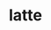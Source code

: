 ---
title: "latte"
layout: cache
categories: [package, develop]
meta: {"versions": ["1.2.2"], "compilers": ["gcc@=7.3.1"], "oss": ["amzn2"], "platforms": ["linux"], "targets": ["aarch64", "neoverse_n1", "x86_64_v3"], "stacks": ["aws-ahug", "aws-ahug-aarch64", "root"], "num_specs": 34, "num_specs_by_stack": {"root": 34, "aws-ahug-aarch64": 26, "aws-ahug": 8}}
spec_details: [{"hash": "a7e25bcxodgwazvixfmambhjbszehll6", "compiler": "gcc@=7.3.1", "versions": ["1.2.2"], "os": "amzn2", "platform": "linux", "target": "aarch64", "variants": ["build_system=cmake", "build_type=RelWithDebInfo", "generator=make", "~ipo", "+mpi", "~progress", "+shared"], "stacks": ["root", "aws-ahug-aarch64"], "size": "-", "tarball": "https://binaries.spack.io/develop/build_cache/linux-amzn2-aarch64/gcc-7.3.1/latte-1.2.2/linux-amzn2-aarch64-gcc-7.3.1-latte-1.2.2-a7e25bcxodgwazvixfmambhjbszehll6.spack"}, {"hash": "ha4wqqclpizhgm5m4zbflbt2eseuwbjt", "compiler": "gcc@=7.3.1", "versions": ["1.2.2"], "os": "amzn2", "platform": "linux", "target": "aarch64", "variants": ["build_system=cmake", "build_type=Release", "generator=make", "~ipo", "+mpi", "~progress", "+shared"], "stacks": ["root", "aws-ahug-aarch64"], "size": "-", "tarball": "https://binaries.spack.io/develop/build_cache/linux-amzn2-aarch64/gcc-7.3.1/latte-1.2.2/linux-amzn2-aarch64-gcc-7.3.1-latte-1.2.2-ha4wqqclpizhgm5m4zbflbt2eseuwbjt.spack"}, {"hash": "gn6mo6rff6mnalzh3xtzbpx7wa5xlzwd", "compiler": "gcc@=7.3.1", "versions": ["1.2.2"], "os": "amzn2", "platform": "linux", "target": "aarch64", "variants": ["build_system=cmake", "build_type=Release", "generator=make", "~ipo", "+mpi", "~progress", "+shared"], "stacks": ["root", "aws-ahug-aarch64"], "size": "-", "tarball": "https://binaries.spack.io/develop/build_cache/linux-amzn2-aarch64/gcc-7.3.1/latte-1.2.2/linux-amzn2-aarch64-gcc-7.3.1-latte-1.2.2-gn6mo6rff6mnalzh3xtzbpx7wa5xlzwd.spack"}, {"hash": "4nemyeo2vrwpbejtd7huomczu2qbmxbu", "compiler": "gcc@=7.3.1", "versions": ["1.2.2"], "os": "amzn2", "platform": "linux", "target": "aarch64", "variants": ["build_system=cmake", "build_type=Release", "generator=make", "~ipo", "+mpi", "~progress", "+shared"], "stacks": ["root", "aws-ahug-aarch64"], "size": "-", "tarball": "https://binaries.spack.io/develop/build_cache/linux-amzn2-aarch64/gcc-7.3.1/latte-1.2.2/linux-amzn2-aarch64-gcc-7.3.1-latte-1.2.2-4nemyeo2vrwpbejtd7huomczu2qbmxbu.spack"}, {"hash": "ab6oobkcen67h526thfi4h3atpzeyfj2", "compiler": "gcc@=7.3.1", "versions": ["1.2.2"], "os": "amzn2", "platform": "linux", "target": "aarch64", "variants": ["build_system=cmake", "build_type=RelWithDebInfo", "generator=make", "~ipo", "+mpi", "~progress", "+shared"], "stacks": ["root", "aws-ahug-aarch64"], "size": "-", "tarball": "https://binaries.spack.io/develop/build_cache/linux-amzn2-aarch64/gcc-7.3.1/latte-1.2.2/linux-amzn2-aarch64-gcc-7.3.1-latte-1.2.2-ab6oobkcen67h526thfi4h3atpzeyfj2.spack"}, {"hash": "5gfr4vzwdi4jvhautnr7vzuvglh2yamx", "compiler": "gcc@=7.3.1", "versions": ["1.2.2"], "os": "amzn2", "platform": "linux", "target": "aarch64", "variants": ["build_system=cmake", "build_type=RelWithDebInfo", "generator=make", "~ipo", "+mpi", "~progress", "+shared"], "stacks": ["root", "aws-ahug-aarch64"], "size": "-", "tarball": "https://binaries.spack.io/develop/build_cache/linux-amzn2-aarch64/gcc-7.3.1/latte-1.2.2/linux-amzn2-aarch64-gcc-7.3.1-latte-1.2.2-5gfr4vzwdi4jvhautnr7vzuvglh2yamx.spack"}, {"hash": "itjsmgrcb7rezwpvcwlxsr4l46ll5e62", "compiler": "gcc@=7.3.1", "versions": ["1.2.2"], "os": "amzn2", "platform": "linux", "target": "aarch64", "variants": ["build_system=cmake", "build_type=RelWithDebInfo", "generator=make", "~ipo", "+mpi", "~progress", "+shared"], "stacks": ["root", "aws-ahug-aarch64"], "size": "-", "tarball": "https://binaries.spack.io/develop/build_cache/linux-amzn2-aarch64/gcc-7.3.1/latte-1.2.2/linux-amzn2-aarch64-gcc-7.3.1-latte-1.2.2-itjsmgrcb7rezwpvcwlxsr4l46ll5e62.spack"}, {"hash": "lfj3wb7djolgergrrujcyhcfwx6k22ow", "compiler": "gcc@=7.3.1", "versions": ["1.2.2"], "os": "amzn2", "platform": "linux", "target": "aarch64", "variants": ["build_system=cmake", "build_type=Release", "generator=make", "~ipo", "+mpi", "~progress", "+shared"], "stacks": ["root", "aws-ahug-aarch64"], "size": "-", "tarball": "https://binaries.spack.io/develop/build_cache/linux-amzn2-aarch64/gcc-7.3.1/latte-1.2.2/linux-amzn2-aarch64-gcc-7.3.1-latte-1.2.2-lfj3wb7djolgergrrujcyhcfwx6k22ow.spack"}, {"hash": "hakxvdtydy23p7jqgdke5r7xymqmfu5z", "compiler": "gcc@=7.3.1", "versions": ["1.2.2"], "os": "amzn2", "platform": "linux", "target": "aarch64", "variants": ["build_system=cmake", "build_type=RelWithDebInfo", "generator=make", "~ipo", "+mpi", "~progress", "+shared"], "stacks": ["root", "aws-ahug-aarch64"], "size": "-", "tarball": "https://binaries.spack.io/develop/build_cache/linux-amzn2-aarch64/gcc-7.3.1/latte-1.2.2/linux-amzn2-aarch64-gcc-7.3.1-latte-1.2.2-hakxvdtydy23p7jqgdke5r7xymqmfu5z.spack"}, {"hash": "vsvb4o7ktj6tvnkjop6j4yqk3oprcj7q", "compiler": "gcc@=7.3.1", "versions": ["1.2.2"], "os": "amzn2", "platform": "linux", "target": "aarch64", "variants": ["build_system=cmake", "build_type=RelWithDebInfo", "generator=make", "~ipo", "+mpi", "~progress", "+shared"], "stacks": ["root", "aws-ahug-aarch64"], "size": "-", "tarball": "https://binaries.spack.io/develop/build_cache/linux-amzn2-aarch64/gcc-7.3.1/latte-1.2.2/linux-amzn2-aarch64-gcc-7.3.1-latte-1.2.2-vsvb4o7ktj6tvnkjop6j4yqk3oprcj7q.spack"}, {"hash": "7ydcdxh7ghab56bydvl5q4wjnqshmwdy", "compiler": "gcc@=7.3.1", "versions": ["1.2.2"], "os": "amzn2", "platform": "linux", "target": "aarch64", "variants": ["build_system=cmake", "build_type=Release", "generator=make", "~ipo", "+mpi", "~progress", "+shared"], "stacks": ["root", "aws-ahug-aarch64"], "size": "-", "tarball": "https://binaries.spack.io/develop/build_cache/linux-amzn2-aarch64/gcc-7.3.1/latte-1.2.2/linux-amzn2-aarch64-gcc-7.3.1-latte-1.2.2-7ydcdxh7ghab56bydvl5q4wjnqshmwdy.spack"}, {"hash": "p3uvnhnwlcnpbpy2qneanefqgespzqqg", "compiler": "gcc@=7.3.1", "versions": ["1.2.2"], "os": "amzn2", "platform": "linux", "target": "aarch64", "variants": ["build_system=cmake", "build_type=RelWithDebInfo", "generator=make", "~ipo", "+mpi", "~progress", "+shared"], "stacks": ["root", "aws-ahug-aarch64"], "size": "-", "tarball": "https://binaries.spack.io/develop/build_cache/linux-amzn2-aarch64/gcc-7.3.1/latte-1.2.2/linux-amzn2-aarch64-gcc-7.3.1-latte-1.2.2-p3uvnhnwlcnpbpy2qneanefqgespzqqg.spack"}, {"hash": "m2opoosyc6frz25abtjlx5dijbdpl2ta", "compiler": "gcc@=7.3.1", "versions": ["1.2.2"], "os": "amzn2", "platform": "linux", "target": "aarch64", "variants": ["build_system=cmake", "build_type=RelWithDebInfo", "generator=make", "~ipo", "+mpi", "~progress", "+shared"], "stacks": ["root", "aws-ahug-aarch64"], "size": "-", "tarball": "https://binaries.spack.io/develop/build_cache/linux-amzn2-aarch64/gcc-7.3.1/latte-1.2.2/linux-amzn2-aarch64-gcc-7.3.1-latte-1.2.2-m2opoosyc6frz25abtjlx5dijbdpl2ta.spack"}, {"hash": "xcwfanofol43ktpuba7t5xlhmh2h2eff", "compiler": "gcc@=7.3.1", "versions": ["1.2.2"], "os": "amzn2", "platform": "linux", "target": "neoverse_n1", "variants": ["build_system=cmake", "build_type=Release", "generator=make", "~ipo", "+mpi", "~progress", "+shared"], "stacks": ["root", "aws-ahug-aarch64"], "size": "-", "tarball": "https://binaries.spack.io/develop/build_cache/linux-amzn2-neoverse_n1/gcc-7.3.1/latte-1.2.2/linux-amzn2-neoverse_n1-gcc-7.3.1-latte-1.2.2-xcwfanofol43ktpuba7t5xlhmh2h2eff.spack"}, {"hash": "a6scalw6jbbjbwbgjdlwobfyflartze3", "compiler": "gcc@=7.3.1", "versions": ["1.2.2"], "os": "amzn2", "platform": "linux", "target": "neoverse_n1", "variants": ["build_system=cmake", "build_type=Release", "generator=make", "~ipo", "+mpi", "~progress", "+shared"], "stacks": ["root", "aws-ahug-aarch64"], "size": "-", "tarball": "https://binaries.spack.io/develop/build_cache/linux-amzn2-neoverse_n1/gcc-7.3.1/latte-1.2.2/linux-amzn2-neoverse_n1-gcc-7.3.1-latte-1.2.2-a6scalw6jbbjbwbgjdlwobfyflartze3.spack"}, {"hash": "bpvzfseu7p4vzmmcfnrlavv24q7tucsi", "compiler": "gcc@=7.3.1", "versions": ["1.2.2"], "os": "amzn2", "platform": "linux", "target": "neoverse_n1", "variants": ["build_system=cmake", "build_type=RelWithDebInfo", "generator=make", "~ipo", "+mpi", "~progress", "+shared"], "stacks": ["root", "aws-ahug-aarch64"], "size": "-", "tarball": "https://binaries.spack.io/develop/build_cache/linux-amzn2-neoverse_n1/gcc-7.3.1/latte-1.2.2/linux-amzn2-neoverse_n1-gcc-7.3.1-latte-1.2.2-bpvzfseu7p4vzmmcfnrlavv24q7tucsi.spack"}, {"hash": "gu2q7hczaww64bwky3a2fqqscyjlegbh", "compiler": "gcc@=7.3.1", "versions": ["1.2.2"], "os": "amzn2", "platform": "linux", "target": "neoverse_n1", "variants": ["build_system=cmake", "build_type=Release", "generator=make", "~ipo", "+mpi", "~progress", "+shared"], "stacks": ["root", "aws-ahug-aarch64"], "size": "-", "tarball": "https://binaries.spack.io/develop/build_cache/linux-amzn2-neoverse_n1/gcc-7.3.1/latte-1.2.2/linux-amzn2-neoverse_n1-gcc-7.3.1-latte-1.2.2-gu2q7hczaww64bwky3a2fqqscyjlegbh.spack"}, {"hash": "dzuagwbnasy3nj5lajxfczohhmbq77l2", "compiler": "gcc@=7.3.1", "versions": ["1.2.2"], "os": "amzn2", "platform": "linux", "target": "neoverse_n1", "variants": ["build_system=cmake", "build_type=RelWithDebInfo", "generator=make", "~ipo", "+mpi", "~progress", "+shared"], "stacks": ["root", "aws-ahug-aarch64"], "size": "-", "tarball": "https://binaries.spack.io/develop/build_cache/linux-amzn2-neoverse_n1/gcc-7.3.1/latte-1.2.2/linux-amzn2-neoverse_n1-gcc-7.3.1-latte-1.2.2-dzuagwbnasy3nj5lajxfczohhmbq77l2.spack"}, {"hash": "bcvardu7o2gum5ovwgehp5ltgsqsqj36", "compiler": "gcc@=7.3.1", "versions": ["1.2.2"], "os": "amzn2", "platform": "linux", "target": "neoverse_n1", "variants": ["build_system=cmake", "build_type=Release", "generator=make", "~ipo", "+mpi", "~progress", "+shared"], "stacks": ["root", "aws-ahug-aarch64"], "size": "-", "tarball": "https://binaries.spack.io/develop/build_cache/linux-amzn2-neoverse_n1/gcc-7.3.1/latte-1.2.2/linux-amzn2-neoverse_n1-gcc-7.3.1-latte-1.2.2-bcvardu7o2gum5ovwgehp5ltgsqsqj36.spack"}, {"hash": "2objbtxhudwqq6un2hhrnfudtafyukr4", "compiler": "gcc@=7.3.1", "versions": ["1.2.2"], "os": "amzn2", "platform": "linux", "target": "neoverse_n1", "variants": ["build_system=cmake", "build_type=RelWithDebInfo", "generator=make", "~ipo", "+mpi", "~progress", "+shared"], "stacks": ["root", "aws-ahug-aarch64"], "size": "-", "tarball": "https://binaries.spack.io/develop/build_cache/linux-amzn2-neoverse_n1/gcc-7.3.1/latte-1.2.2/linux-amzn2-neoverse_n1-gcc-7.3.1-latte-1.2.2-2objbtxhudwqq6un2hhrnfudtafyukr4.spack"}, {"hash": "mlhdddzfmzgducs4mgctswberfdtbf6l", "compiler": "gcc@=7.3.1", "versions": ["1.2.2"], "os": "amzn2", "platform": "linux", "target": "neoverse_n1", "variants": ["build_system=cmake", "build_type=Release", "generator=make", "~ipo", "+mpi", "~progress", "+shared"], "stacks": ["root", "aws-ahug-aarch64"], "size": "-", "tarball": "https://binaries.spack.io/develop/build_cache/linux-amzn2-neoverse_n1/gcc-7.3.1/latte-1.2.2/linux-amzn2-neoverse_n1-gcc-7.3.1-latte-1.2.2-mlhdddzfmzgducs4mgctswberfdtbf6l.spack"}, {"hash": "kt2zxq745yqq2nrzw4yalg2kw3fpqbsz", "compiler": "gcc@=7.3.1", "versions": ["1.2.2"], "os": "amzn2", "platform": "linux", "target": "neoverse_n1", "variants": ["build_system=cmake", "build_type=RelWithDebInfo", "generator=make", "~ipo", "+mpi", "~progress", "+shared"], "stacks": ["root", "aws-ahug-aarch64"], "size": "-", "tarball": "https://binaries.spack.io/develop/build_cache/linux-amzn2-neoverse_n1/gcc-7.3.1/latte-1.2.2/linux-amzn2-neoverse_n1-gcc-7.3.1-latte-1.2.2-kt2zxq745yqq2nrzw4yalg2kw3fpqbsz.spack"}, {"hash": "qnzklnlfejwqlv77z2u5npg6pxnn4gn2", "compiler": "gcc@=7.3.1", "versions": ["1.2.2"], "os": "amzn2", "platform": "linux", "target": "neoverse_n1", "variants": ["build_system=cmake", "build_type=RelWithDebInfo", "generator=make", "~ipo", "+mpi", "~progress", "+shared"], "stacks": ["root", "aws-ahug-aarch64"], "size": "-", "tarball": "https://binaries.spack.io/develop/build_cache/linux-amzn2-neoverse_n1/gcc-7.3.1/latte-1.2.2/linux-amzn2-neoverse_n1-gcc-7.3.1-latte-1.2.2-qnzklnlfejwqlv77z2u5npg6pxnn4gn2.spack"}, {"hash": "weycemvaflrledu55d7jctjn52dhxq74", "compiler": "gcc@=7.3.1", "versions": ["1.2.2"], "os": "amzn2", "platform": "linux", "target": "neoverse_n1", "variants": ["build_system=cmake", "build_type=RelWithDebInfo", "generator=make", "~ipo", "+mpi", "~progress", "+shared"], "stacks": ["root", "aws-ahug-aarch64"], "size": "-", "tarball": "https://binaries.spack.io/develop/build_cache/linux-amzn2-neoverse_n1/gcc-7.3.1/latte-1.2.2/linux-amzn2-neoverse_n1-gcc-7.3.1-latte-1.2.2-weycemvaflrledu55d7jctjn52dhxq74.spack"}, {"hash": "xlqqapfraoil7sug2a5dadnrl4mhwzi4", "compiler": "gcc@=7.3.1", "versions": ["1.2.2"], "os": "amzn2", "platform": "linux", "target": "neoverse_n1", "variants": ["build_system=cmake", "build_type=RelWithDebInfo", "generator=make", "~ipo", "+mpi", "~progress", "+shared"], "stacks": ["root", "aws-ahug-aarch64"], "size": "-", "tarball": "https://binaries.spack.io/develop/build_cache/linux-amzn2-neoverse_n1/gcc-7.3.1/latte-1.2.2/linux-amzn2-neoverse_n1-gcc-7.3.1-latte-1.2.2-xlqqapfraoil7sug2a5dadnrl4mhwzi4.spack"}, {"hash": "t55zo234b3nh4gru5ddsmy6ozzif76el", "compiler": "gcc@=7.3.1", "versions": ["1.2.2"], "os": "amzn2", "platform": "linux", "target": "neoverse_n1", "variants": ["build_system=cmake", "build_type=RelWithDebInfo", "generator=make", "~ipo", "+mpi", "~progress", "+shared"], "stacks": ["root", "aws-ahug-aarch64"], "size": "-", "tarball": "https://binaries.spack.io/develop/build_cache/linux-amzn2-neoverse_n1/gcc-7.3.1/latte-1.2.2/linux-amzn2-neoverse_n1-gcc-7.3.1-latte-1.2.2-t55zo234b3nh4gru5ddsmy6ozzif76el.spack"}, {"hash": "2jtqvymhilu55tf2pxiwenxymcbnqvs6", "compiler": "gcc@=7.3.1", "versions": ["1.2.2"], "os": "amzn2", "platform": "linux", "target": "x86_64_v3", "variants": ["build_system=cmake", "build_type=RelWithDebInfo", "generator=make", "~ipo", "+mpi", "~progress", "+shared"], "stacks": ["root", "aws-ahug"], "size": "-", "tarball": "https://binaries.spack.io/develop/build_cache/linux-amzn2-x86_64_v3/gcc-7.3.1/latte-1.2.2/linux-amzn2-x86_64_v3-gcc-7.3.1-latte-1.2.2-2jtqvymhilu55tf2pxiwenxymcbnqvs6.spack"}, {"hash": "6dpuqjlpm34ixaqbrxaelkrkajcbpjlk", "compiler": "gcc@=7.3.1", "versions": ["1.2.2"], "os": "amzn2", "platform": "linux", "target": "x86_64_v3", "variants": ["build_system=cmake", "build_type=RelWithDebInfo", "generator=make", "~ipo", "+mpi", "~progress", "+shared"], "stacks": ["root", "aws-ahug"], "size": "-", "tarball": "https://binaries.spack.io/develop/build_cache/linux-amzn2-x86_64_v3/gcc-7.3.1/latte-1.2.2/linux-amzn2-x86_64_v3-gcc-7.3.1-latte-1.2.2-6dpuqjlpm34ixaqbrxaelkrkajcbpjlk.spack"}, {"hash": "ob5gixtadljl2tdwv34eiyvmvyzuxsg4", "compiler": "gcc@=7.3.1", "versions": ["1.2.2"], "os": "amzn2", "platform": "linux", "target": "x86_64_v3", "variants": ["build_system=cmake", "build_type=Release", "generator=make", "~ipo", "+mpi", "~progress", "+shared"], "stacks": ["root", "aws-ahug"], "size": "-", "tarball": "https://binaries.spack.io/develop/build_cache/linux-amzn2-x86_64_v3/gcc-7.3.1/latte-1.2.2/linux-amzn2-x86_64_v3-gcc-7.3.1-latte-1.2.2-ob5gixtadljl2tdwv34eiyvmvyzuxsg4.spack"}, {"hash": "gc2k5umrtr7mzke5cdt3jwuga6qoio7i", "compiler": "gcc@=7.3.1", "versions": ["1.2.2"], "os": "amzn2", "platform": "linux", "target": "x86_64_v3", "variants": ["build_system=cmake", "build_type=RelWithDebInfo", "generator=make", "~ipo", "+mpi", "~progress", "+shared"], "stacks": ["root", "aws-ahug"], "size": "-", "tarball": "https://binaries.spack.io/develop/build_cache/linux-amzn2-x86_64_v3/gcc-7.3.1/latte-1.2.2/linux-amzn2-x86_64_v3-gcc-7.3.1-latte-1.2.2-gc2k5umrtr7mzke5cdt3jwuga6qoio7i.spack"}, {"hash": "lltebegk5v5xtyjp2xdruh6syq7xtj3k", "compiler": "gcc@=7.3.1", "versions": ["1.2.2"], "os": "amzn2", "platform": "linux", "target": "x86_64_v3", "variants": ["build_system=cmake", "build_type=Release", "generator=make", "~ipo", "+mpi", "~progress", "+shared"], "stacks": ["root", "aws-ahug"], "size": "-", "tarball": "https://binaries.spack.io/develop/build_cache/linux-amzn2-x86_64_v3/gcc-7.3.1/latte-1.2.2/linux-amzn2-x86_64_v3-gcc-7.3.1-latte-1.2.2-lltebegk5v5xtyjp2xdruh6syq7xtj3k.spack"}, {"hash": "uqipwd4hyvvfxp4vdwe227yka467qpuq", "compiler": "gcc@=7.3.1", "versions": ["1.2.2"], "os": "amzn2", "platform": "linux", "target": "x86_64_v3", "variants": ["build_system=cmake", "build_type=Release", "generator=make", "~ipo", "+mpi", "~progress", "+shared"], "stacks": ["root", "aws-ahug"], "size": "-", "tarball": "https://binaries.spack.io/develop/build_cache/linux-amzn2-x86_64_v3/gcc-7.3.1/latte-1.2.2/linux-amzn2-x86_64_v3-gcc-7.3.1-latte-1.2.2-uqipwd4hyvvfxp4vdwe227yka467qpuq.spack"}, {"hash": "zeuz47enhpch7vssn2ie6pmua2rl3txj", "compiler": "gcc@=7.3.1", "versions": ["1.2.2"], "os": "amzn2", "platform": "linux", "target": "x86_64_v3", "variants": ["build_system=cmake", "build_type=Release", "generator=make", "~ipo", "+mpi", "~progress", "+shared"], "stacks": ["root", "aws-ahug"], "size": "-", "tarball": "https://binaries.spack.io/develop/build_cache/linux-amzn2-x86_64_v3/gcc-7.3.1/latte-1.2.2/linux-amzn2-x86_64_v3-gcc-7.3.1-latte-1.2.2-zeuz47enhpch7vssn2ie6pmua2rl3txj.spack"}, {"hash": "uq73qmjmdxmi2xaig2aqjn55vdghvgpf", "compiler": "gcc@=7.3.1", "versions": ["1.2.2"], "os": "amzn2", "platform": "linux", "target": "x86_64_v3", "variants": ["build_system=cmake", "build_type=Release", "generator=make", "~ipo", "+mpi", "~progress", "+shared"], "stacks": ["root", "aws-ahug"], "size": "-", "tarball": "https://binaries.spack.io/develop/build_cache/linux-amzn2-x86_64_v3/gcc-7.3.1/latte-1.2.2/linux-amzn2-x86_64_v3-gcc-7.3.1-latte-1.2.2-uq73qmjmdxmi2xaig2aqjn55vdghvgpf.spack"}]
---